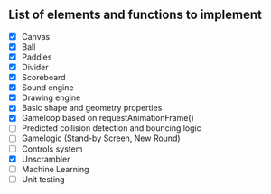 ## List of elements and functions to implement

* [x] Canvas
* [x] Ball
* [x] Paddles
* [x] Divider
* [x] Scoreboard
* [x] Sound engine
* [x] Drawing engine
* [x] Basic shape and geometry properties
* [x] Gameloop based on requestAnimationFrame()
* [ ] Predicted collision detection and bouncing logic
* [ ] Gamelogic (Stand-by Screen, New Round)
* [ ] Controls system
* [x] Unscrambler
* [ ] Machine Learning
* [ ] Unit testing
